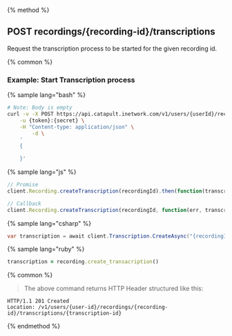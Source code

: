 {% method %}
## POST recordings/{recording-id}/transcriptions
Request the transcription process to be started for the given recording id.

{% common %}

### Example: Start Transcription process

{% sample lang="bash" %}
```bash
# Note: Body is empty
curl -v -X POST https://api.catapult.inetwork.com/v1/users/{userId}/recordings/{recording-id}/transcriptions \
	-u {token}:{secret} \
	-H "Content-type: application/json" \
		-d \
	'
	{

	}'
```

{% sample lang="js" %}
```js
// Promise
client.Recording.createTranscription(recordingId).then(function(transcription){});

// Callback
client.Recording.createTranscription(recordingId, function(err, transcription){});
```

{% sample lang="csharp" %}
```csharp
var transcription = await client.Transcription.CreateAsync("{recordingId}");
```

{% sample lang="ruby" %}
```ruby
transcription = recording.create_transacription()
```

{% common %}

> The above command returns HTTP Header structured like this:

```
HTTP/1.1 201 Created
Location: /v1/users/{user-id}/recordings/{recording-id}/transcriptions/{transcription-id}
```
{% endmethod %}

